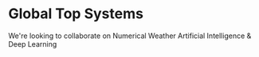 
# Global Top Systems
We're looking to collaborate on Numerical Weather Artificial Intelligence & Deep Learning
